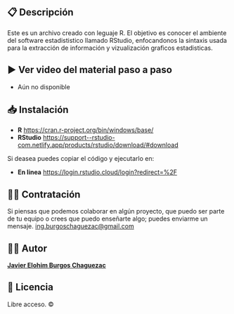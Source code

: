 ## 📋 Descripción
Este es un archivo creado con leguaje R.
El objetivo es conocer el ambiente del software estadististico llamado RStudio, enfocandonos la sintaxis usada para la extracción de información y vizualización graficos estadisticas. 

## ▶️ Ver video del material paso a paso 
- Aún no disponible

## 📥 Instalación 
- **R**        https://cran.r-project.org/bin/windows/base/
- **RStudio**  https://support--rstudio-com.netlify.app/products/rstudio/download/#download

Si deasea puedes copiar el código y ejecutarlo en: 
- **En linea** https://login.rstudio.cloud/login?redirect=%2F

## 🤝🏻 Contratación 
Si piensas que podemos colaborar en algún proyecto, que puedo ser parte de tu equipo o crees que puedo enseñarte algo; puedes enviarme un mensaje. 
ing.burgoschaguezac@gmail.com

## ✍🏻 Autor
**[Javier Elohim Burgos Chaguezac](https://linktr.ee/ing.jburgos)**

## 📄 Licencia
Libre acceso. ©️
